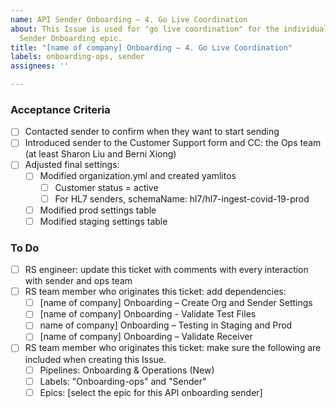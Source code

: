 ```yaml
---
name: API Sender Onboarding – 4. Go Live Coordination
about: This Issue is used for "go live coordination" for the individual sender's API
  Sender Onboarding epic.
title: "[name of company] Onboarding – 4. Go Live Coordination"
labels: onboarding-ops, sender
assignees: ''

---
```


### Acceptance Criteria 
- [ ] Contacted sender to confirm when they want to start sending  
- [ ] Introduced sender to the Customer Support form and CC: the Ops team (at least Sharon Liu and Berni Xiong)  
- [ ] Adjusted final settings:  
     - [ ] Modified organization.yml and created yamlitos  
          - [ ] Customer status = active  
          - [ ] For HL7 senders, schemaName: hl7/hl7-ingest-covid-19-prod 
     - [ ] Modified prod settings table  
     - [ ] Modified staging settings table 

### To Do 
- [ ] RS engineer: update this ticket with comments with every interaction with sender and ops team 
- [ ] RS team member who originates this ticket: add dependencies:  
     - [ ] [name of company] Onboarding – Create Org and Sender Settings 
     - [ ] [name of company] Onboarding - Validate Test Files 
     - [ ] name of company] Onboarding – Testing in Staging and Prod 
     - [ ] [name of company] Onboarding – Validate Receiver 
- [ ] RS team member who originates this ticket: make sure the following are included when creating this Issue. 
     - [ ] Pipelines: Onboarding & Operations (New) 
     - [ ] Labels: "Onboarding-ops" and "Sender" 
     - [ ] Epics: [select the epic for this API onboarding sender]
